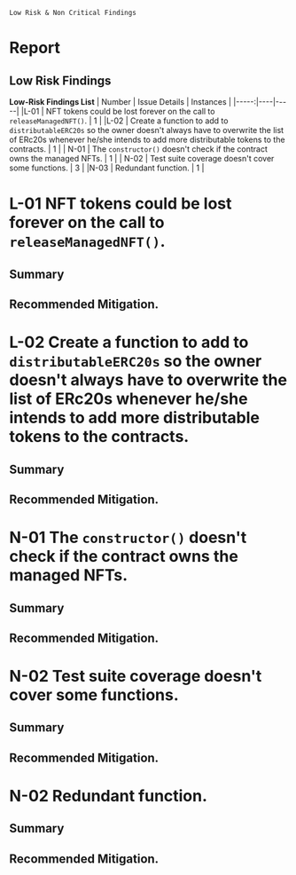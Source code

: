 `Low Risk & Non Critical Findings`
# Report
## Low Risk Findings 
**Low-Risk Findings List**
| Number | Issue Details | Instances |
|-----:|----|-----|
|L-01 | NFT tokens could be lost forever on the call to `releaseManagedNFT()`. | 1 |
|L-02 | Create a function to add to `distributableERC20s` so the owner doesn't always have to overwrite the list of ERc20s whenever he/she intends to add more distributable tokens to the contracts. | 1 |
| N-01 | The `constructor()` doesn't check if the contract owns the managed NFTs. | 1 |
| N-02 | Test suite coverage doesn't cover some functions. | 3 |
|N-03 | Redundant function. | 1 |


# L-01 NFT tokens could be lost forever on the call to `releaseManagedNFT()`.
## Summary 
## Recommended Mitigation.




# L-02 Create a function to add to `distributableERC20s` so the owner doesn't always have to overwrite the list of ERc20s whenever he/she intends to add more distributable tokens to the contracts.

## Summary 
## Recommended Mitigation.


# N-01 The `constructor()` doesn't check if the contract owns the managed NFTs.
## Summary 
## Recommended Mitigation.


# N-02 Test suite coverage doesn't cover some functions.
## Summary 
## Recommended Mitigation.

# N-02 Redundant function.
## Summary 
## Recommended Mitigation.
